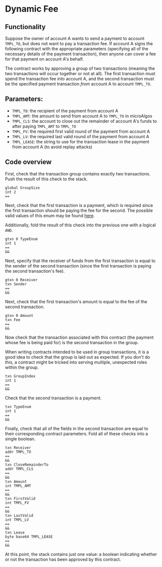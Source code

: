 # Dynamic Fee

## Functionality

Suppose the owner of account A wants to send a payment to account `TMPL_TO`, but does not want to pay a transaction fee. If account A signs the following contract with the appropriate parameters (specifying all of the necessary details of the payment transaction), then anyone can cover a fee for that payment on account A's behalf.

The contract works by approving a group of two transactions (meaning the two transactions will occur together or not at all). The first transaction must spend the transaction fee _into_ account A, and the second transaction must be the specified payment transaction _from_ account A to account `TMPL_TO`.

## Parameters:

  - `TMPL_TO`: the recipient of the payment from account A
  - `TMPL_AMT`: the amount to send from account A to `TMPL_TO` in microAlgos
  - `TMPL_CLS`: the account to close out the remainder of account A's funds to after paying `TMPL_AMT` to `TMPL_TO`
  - `TMPL_FV`: the required first valid round of the payment from account A
  - `TMPL_LV`: the required last valid round of the payment from account A
  - `TMPL_LEASE`: the string to use for the transaction lease in the payment from account A (to avoid replay attacks)

## Code overview

First, check that the transaction group contains exactly two transactions. Push the result of this check to the stack.

```
global GroupSize
int 2
==
```

Next, check that the first transaction is a payment, which is required since the first transaction should be paying the fee for the second. The possible valid values of this enum may be found [here](https://github.com/Orca18/novarand/blob/9978b3aed0643751246af82f5538ba1e7de47310/data/transactions/logic/assembler.go#L569).

Additionally, fold the result of this check into the previous one with a logical `AND`.

```
gtxn 0 TypeEnum
int 1
==
&&
```

Next, specify that the receiver of funds from the first transaction is equal to the sender of the second transaction (since the first transaction is paying the second transaction's fee).

```
gtxn 0 Receiver
txn Sender
==
&&
```

Next, check that the first transaction's amount is equal to the fee of the second transaction.

```
gtxn 0 Amount
txn Fee
==
&&
```

Now check that the transaction associated with this contract (the payment whose fee is being paid for) is the second transaction in the group.

When writing contracts intended to be used in group transactions, it is a good idea to check that the group is laid out as expected. If you don't do this, a contract might be tricked into serving multiple, unexpected roles within the group.

```
txn GroupIndex
int 1
==
&&
```

Check that the second transaction is a payment.

```
txn TypeEnum
int 1
==
&&
```

Finally, check that all of the fields in the second transaction are equal to their corresponding contract parameters. Fold all of these checks into a single boolean.

```
txn Receiver
addr TMPL_TO
==
&&
txn CloseRemainderTo
addr TMPL_CLS
==
&&
txn Amount
int TMPL_AMT
==
&&
txn FirstValid
int TMPL_FV
==
&&
txn LastValid
int TMPL_LV
==
&&
txn Lease
byte base64 TMPL_LEASE
==
&&
```

At this point, the stack contains just one value: a boolean indicating whether or not the transaction has been approved by this contract.
